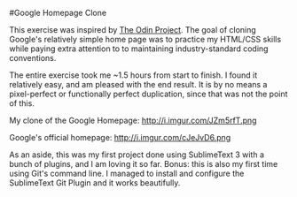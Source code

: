 #Google Homepage Clone


This exercise was inspired by [The Odin Project](http://www.theodinproject.com/). The goal of cloning Google's relatively simple home page was to practice my HTML/CSS skills while paying extra attention to to maintaining industry-standard coding conventions.


The entire exercise took me ~1.5 hours from start to finish. I found it relatively easy, and am pleased with the end result. It is by no means a pixel-perfect or functionally perfect duplication, since that was not the point of this.


My clone of the Google Homepage:
http://i.imgur.com/JZm5rfT.png


Google's official homepage:
http://i.imgur.com/cJeJvD6.png


As an aside, this was my first project done using SublimeText 3 with a bunch of plugins, and I am loving it so far. Bonus: this is also my first time using Git's command line. I managed to install and configure the SublimeText Git Plugin and it works beautifully.